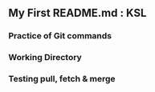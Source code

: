 ## My First README.md : KSL

### Practice of Git commands

### Working Directory
### Testing pull, fetch & merge


